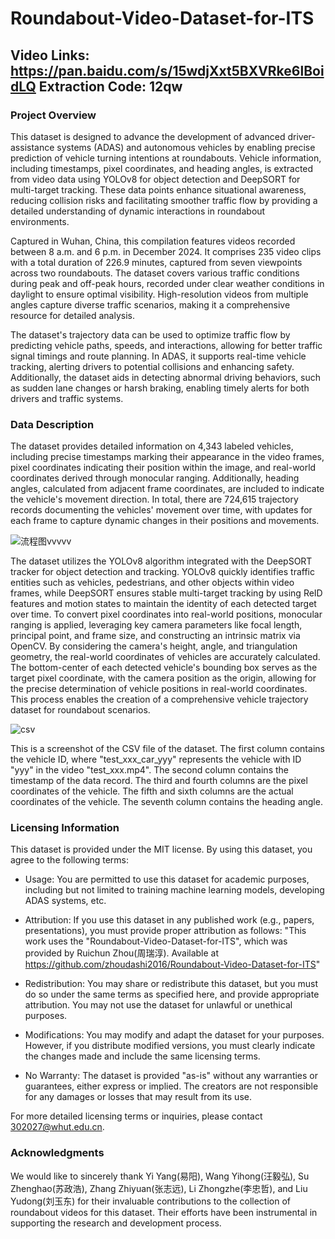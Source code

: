 # Roundabout-Video-Dataset-for-ITS
## Video Links: https://pan.baidu.com/s/15wdjXxt5BXVRke6lBoidLQ Extraction  Code: 12qw 
### Project Overview
  This dataset is designed to advance the development of advanced driver-assistance systems (ADAS) and autonomous vehicles by enabling precise prediction of vehicle turning intentions at roundabouts. Vehicle information, including timestamps, pixel coordinates, and heading angles, is extracted from video data using YOLOv8 for object detection and DeepSORT for multi-target tracking. These data points enhance situational awareness, reducing collision risks and facilitating smoother traffic flow by providing a detailed understanding of dynamic interactions in roundabout environments.
  
  Captured in Wuhan, China, this compilation features videos recorded between 8 a.m. and 6 p.m. in December 2024. It comprises 235 video clips with a total duration of 226.9 minutes, captured from seven viewpoints across two roundabouts. The dataset covers various traffic conditions during peak and off-peak hours, recorded under clear weather conditions in daylight to ensure optimal visibility. High-resolution videos from multiple angles capture diverse traffic scenarios, making it a comprehensive resource for detailed analysis.
  
  The dataset's trajectory data can be used to optimize traffic flow by predicting vehicle paths, speeds, and interactions, allowing for better traffic signal timings and route planning. In ADAS, it supports real-time vehicle tracking, alerting drivers to potential collisions and enhancing safety. Additionally, the dataset aids in detecting abnormal driving behaviors, such as sudden lane changes or harsh braking, enabling timely alerts for both drivers and traffic systems. 

### Data Description
  The dataset provides detailed information on 4,343 labeled vehicles, including precise timestamps marking their appearance in the video frames, pixel coordinates indicating their position within the image, and real-world coordinates derived through monocular ranging. Additionally, heading angles, calculated from adjacent frame coordinates, are included to indicate the vehicle's movement direction. In total, there are 724,615 trajectory records documenting the vehicles' movement over time, with updates for each frame to capture dynamic changes in their positions and movements.

![流程图vvvvv](https://github.com/user-attachments/assets/f2de8a17-fd3a-4d3c-b0db-eb515f823ae0)

  The dataset utilizes the YOLOv8 algorithm integrated with the DeepSORT tracker for object detection and tracking. YOLOv8 quickly identifies traffic entities such as vehicles, pedestrians, and other objects within video frames, while DeepSORT ensures stable multi-target tracking by using ReID features and motion states to maintain the identity of each detected target over time. To convert pixel coordinates into real-world positions, monocular ranging is applied, leveraging key camera parameters like focal length, principal point, and frame size, and constructing an intrinsic matrix via OpenCV. By considering the camera's height, angle, and triangulation geometry, the real-world coordinates of vehicles are accurately calculated. The bottom-center of each detected vehicle's bounding box serves as the target pixel coordinate, with the camera position as the origin, allowing for the precise determination of vehicle positions in real-world coordinates. This process enables the creation of a comprehensive vehicle trajectory dataset for roundabout scenarios.

![csv](https://github.com/user-attachments/assets/3b27c291-ac1d-450e-b532-e7a64c9f2e23)

  This is a screenshot of the CSV file of the dataset. The first column contains the vehicle ID, where "test_xxx_car_yyy" represents the vehicle with ID "yyy" in the video "test_xxx.mp4". The second column contains the timestamp of the data record. The third and fourth columns are the pixel coordinates of the vehicle. The fifth and sixth columns are the actual coordinates of the vehicle. The seventh column contains the heading angle.

### Licensing Information
  This dataset is provided under the MIT license. By using this dataset, you agree to the following terms:

* Usage: You are permitted to use this dataset for academic purposes, including but not limited to training machine learning models, developing ADAS systems, etc.

* Attribution: If you use this dataset in any published work (e.g., papers, presentations), you must provide proper attribution as follows:
"This work uses the "Roundabout-Video-Dataset-for-ITS", which was provided by Ruichun Zhou(周瑞淳). Available at https://github.com/zhoudashi2016/Roundabout-Video-Dataset-for-ITS"

* Redistribution: You may share or redistribute this dataset, but you must do so under the same terms as specified here, and provide appropriate attribution. You may not use the dataset for unlawful or unethical purposes.

* Modifications: You may modify and adapt the dataset for your purposes. However, if you distribute modified versions, you must clearly indicate the changes made and include the same licensing terms.

* No Warranty: The dataset is provided "as-is" without any warranties or guarantees, either express or implied. The creators are not responsible for any damages or losses that may result from its use.

For more detailed licensing terms or inquiries, please contact 302027@whut.edu.cn.

### Acknowledgments
  We would like to sincerely thank Yi Yang(易阳), Wang Yihong(汪毅弘), Su Zhenghao(苏政浩), Zhang Zhiyuan(张志远), Li Zhongzhe(李忠哲), and Liu Yudong(刘玉东)  for their invaluable contributions to the collection of roundabout videos for this dataset. Their efforts have been instrumental in supporting the research and development process.
